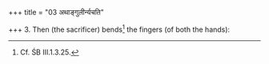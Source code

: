 +++
title = "03 अथाङ्गुलीर्न्यचति"

+++
3. Then (the sacrificer) bends[^1] the fingers (of both the hands):


[^1]: Cf. ŚB III.1.3.25.  

